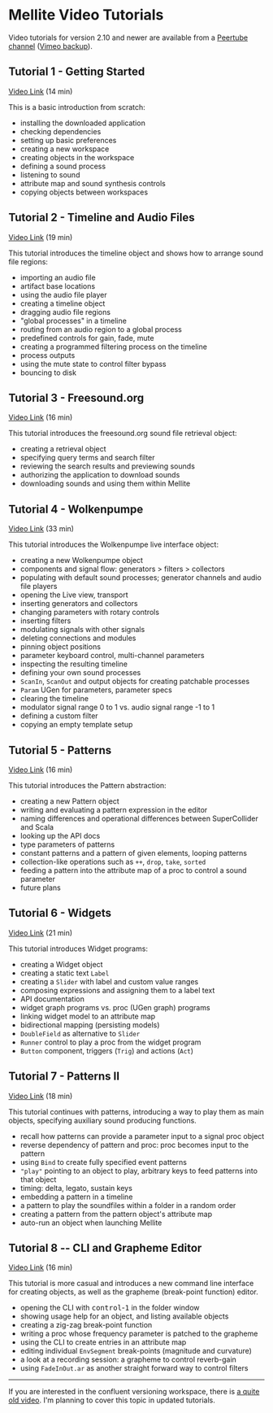# Mellite Video Tutorials

Video tutorials for version 2.10 and newer are available from a [Peertube channel](https://peertube.social/video-channels/da59306f-d732-42d5-864f-3b70b868e9fb/videos) ([Vimeo backup](https://vimeo.com/album/4473871)).

## Tutorial 1 - Getting Started

[Video Link](https://peertube.social/videos/watch/d5c98baf-fa70-4211-a31d-95c9181a3dfb) (14 min)

This is a basic introduction from scratch:

 - installing the downloaded application
 - checking dependencies
 - setting up basic preferences
 - creating a new workspace
 - creating objects in the workspace
 - defining a sound process
 - listening to sound
 - attribute map and sound synthesis controls
 - copying objects between workspaces

## Tutorial 2 - Timeline and Audio Files

[Video Link](https://peertube.social/videos/watch/8a664318-87b4-4e8a-83bb-a847eacbbca2) (19 min)

This tutorial introduces the timeline object and shows how to arrange sound file regions:

 - importing an audio file
 - artifact base locations
 - using the audio file player
 - creating a timeline object
 - dragging audio file regions
 - "global processes" in a timeline
 - routing from an audio region to a global process
 - predefined controls for gain, fade, mute
 - creating a programmed filtering process on the timeline
 - process outputs
 - using the mute state to control filter bypass
 - bouncing to disk

## Tutorial 3 - Freesound.org

[Video Link](https://peertube.social/videos/watch/306e11ce-d01f-42ac-bb07-62d5d406b85b) (16 min)

This tutorial introduces the freesound.org sound file retrieval object:

 - creating a retrieval object
 - specifying query terms and search filter
 - reviewing the search results and previewing sounds
 - authorizing the application to download sounds
 - downloading sounds and using them within Mellite

## Tutorial 4 - Wolkenpumpe

[Video Link](https://peertube.social/videos/watch/1a179f03-402c-4844-b2e9-653664fe17ca) (33 min)

This tutorial introduces the Wolkenpumpe live interface object:

 - creating a new Wolkenpumpe object
 - components and signal flow: generators > filters > collectors
 - populating with default sound processes; generator channels and audio file players
 - opening the Live view, transport
 - inserting generators and collectors
 - changing parameters with rotary controls
 - inserting filters
 - modulating signals with other signals
 - deleting connections and modules
 - pinning object positions
 - parameter keyboard control, multi-channel parameters
 - inspecting the resulting timeline
 - defining your own sound processes
 - `ScanIn`, `ScanOut` and output objects for creating patchable processes
 - `Param` UGen for parameters, parameter specs
 - clearing the timeline
 - modulator signal range 0 to 1 vs. audio signal range -1 to 1
 - defining a custom filter
 - copying an empty template setup

## Tutorial 5 - Patterns

[Video Link](https://peertube.social/videos/watch/2bb93731-d6a5-4d97-8dd5-1f6417d1be6f) (16 min)

This tutorial introduces the Pattern abstraction:

 - creating a new Pattern object
 - writing and evaluating a pattern expression in the editor
 - naming differences and operational differences between SuperCollider and Scala
 - looking up the API docs
 - type parameters of patterns
 - constant patterns and a pattern of given elements, looping patterns
 - collection-like operations such as `++`, `drop`, `take`, `sorted`
 - feeding a pattern into the attribute map of a proc to control a sound parameter
 - future plans

## Tutorial 6 - Widgets

[Video Link](https://peertube.social/videos/watch/de98dae5-c3d4-464c-9c79-6bfed1367ae3) (21 min)

This tutorial introduces Widget programs:

- creating a Widget object
- creating a static text `Label`
- creating a `Slider` with label and custom value ranges
- composing expressions and assigning them to a label text
- API documentation
- widget graph programs vs. proc (UGen graph) programs
- linking widget model to an attribute map
- bidirectional mapping (persisting models)
- `DoubleField` as alternative to `Slider`
- `Runner` control to play a proc from the widget program
- `Button` component, triggers (`Trig`) and actions (`Act`)

## Tutorial 7 - Patterns II

[Video Link](https://peertube.social/videos/watch/46e65cde-b459-487a-9884-0f00725e1980) (18 min)

This tutorial continues with patterns, introducing a way to play them as main objects,
specifying auxiliary sound producing functions.

- recall how patterns can provide a parameter input to a signal proc object
- reverse dependency of pattern and proc: proc becomes input to the pattern
- using `Bind` to create fully specified event patterns
- `"play"` pointing to an object to play, arbitrary keys to feed patterns into that object
- timing: delta, legato, sustain keys
- embedding a pattern in a timeline
- a pattern to play the soundfiles within a folder in a random order
- creating a pattern from the pattern object's attribute map
- auto-run an object when launching Mellite

## Tutorial 8 -- CLI and Grapheme Editor

[Video Link](https://peertube.social/videos/watch/6ef9d4cf-7ae0-47c0-b011-f0559e464fea) (16 min)

This tutorial is more casual and introduces a new command line interface for creating objects,
as well as the grapheme (break-point function) editor.

- opening the CLI with <kbd>control</kbd>-<kbd>1</kbd> in the folder window
- showing usage help for an object, and listing available objects
- creating a zig-zag break-point function
- writing a proc whose frequency parameter is patched to the grapheme
- using the CLI to create entries in an attribute map
- editing individual `EnvSegment` break-points (magnitude and curvature)
- a look at a recording session: a grapheme to control reverb-gain
- using `FadeInOut.ar` as another straight forward way to control filters

---

If you are interested in the confluent versioning workspace, there is [a quite old video](https://vimeo.com/86202332).
I'm planning to cover this topic in updated tutorials.
